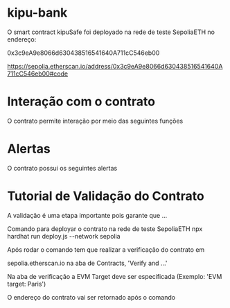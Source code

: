 # kipu-bank
O smart contract kipuSafe foi deployado na rede de teste SepoliaETH no endereço:

0x3c9eA9e8066d630438516541640A711cC546eb00

https://sepolia.etherscan.io/address/0x3c9eA9e8066d630438516541640A711cC546eb00#code

# Interação com o contrato

O contrato permite interação por meio das seguintes funções


# Alertas

O contrato possui os seguintes alertas


# Tutorial de Validação do Contrato

A validação é uma etapa importante pois garante que ...

Comando para deployar o contrato na rede de teste SepoliaETH
npx hardhat run deploy.js --network sepolia

Após rodar o comando tem que realizar a verificação do contrato em

sepolia.etherscan.io na aba de Contracts, 'Verify and ...'

Na aba de verificação a EVM Target deve ser especificada (Exemplo: 'EVM target: Paris')

O endereço do contrato vai ser retornado após o comando